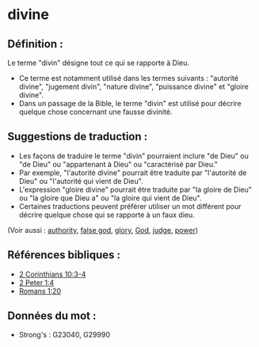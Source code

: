 # divine

## Définition :

Le terme "divin" désigne tout ce qui se rapporte à Dieu.

* Ce terme est notamment utilisé dans les termes suivants : "autorité divine", "jugement divin", "nature divine", "puissance divine" et "gloire divine".
* Dans un passage de la Bible, le terme "divin" est utilisé pour décrire quelque chose concernant une fausse divinité.

## Suggestions de traduction :

* Les façons de traduire le terme "divin" pourraient inclure "de Dieu" ou "de Dieu" ou "appartenant à Dieu" ou "caractérisé par Dieu."
* Par exemple, "l'autorité divine" pourrait être traduite par "l'autorité de Dieu" ou "l'autorité qui vient de Dieu".
* L'expression "gloire divine" pourrait être traduite par "la gloire de Dieu" ou "la gloire que Dieu a" ou "la gloire qui vient de Dieu".
* Certaines traductions peuvent préférer utiliser un mot différent pour décrire quelque chose qui se rapporte à un faux dieu.

(Voir aussi : [authority](../kt/authority.md), [false god](../kt/falsegod.md), [glory](../kt/glory.md), [God](../kt/god.md), [judge](../kt/judge.md), [power](../kt/power.md))

## Références bibliques :

* [2 Corinthians 10:3-4](rc://en/tn/help/2co/10/03)
* [2 Peter 1:4](rc://en/tn/help/2pe/01/04)
* [Romans 1:20](rc://en/tn/help/rom/01/20)

## Données du mot :

* Strong's : G23040, G29990
